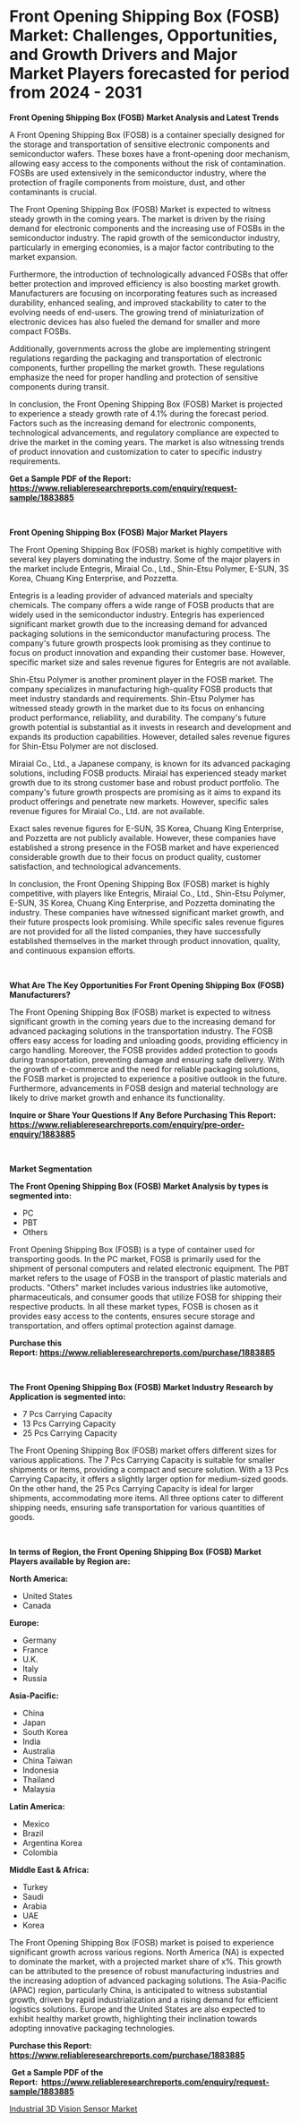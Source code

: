 <p><h1>Front Opening Shipping Box (FOSB) Market: Challenges, Opportunities, and Growth Drivers and Major Market Players forecasted for period from 2024 - 2031</h1></p><p><strong>Front Opening Shipping Box (FOSB) Market Analysis and Latest Trends</strong></p>
<p><p>A Front Opening Shipping Box (FOSB) is a container specially designed for the storage and transportation of sensitive electronic components and semiconductor wafers. These boxes have a front-opening door mechanism, allowing easy access to the components without the risk of contamination. FOSBs are used extensively in the semiconductor industry, where the protection of fragile components from moisture, dust, and other contaminants is crucial.</p><p>The Front Opening Shipping Box (FOSB) Market is expected to witness steady growth in the coming years. The market is driven by the rising demand for electronic components and the increasing use of FOSBs in the semiconductor industry. The rapid growth of the semiconductor industry, particularly in emerging economies, is a major factor contributing to the market expansion.</p><p>Furthermore, the introduction of technologically advanced FOSBs that offer better protection and improved efficiency is also boosting market growth. Manufacturers are focusing on incorporating features such as increased durability, enhanced sealing, and improved stackability to cater to the evolving needs of end-users. The growing trend of miniaturization of electronic devices has also fueled the demand for smaller and more compact FOSBs.</p><p>Additionally, governments across the globe are implementing stringent regulations regarding the packaging and transportation of electronic components, further propelling the market growth. These regulations emphasize the need for proper handling and protection of sensitive components during transit.</p><p>In conclusion, the Front Opening Shipping Box (FOSB) Market is projected to experience a steady growth rate of 4.1% during the forecast period. Factors such as the increasing demand for electronic components, technological advancements, and regulatory compliance are expected to drive the market in the coming years. The market is also witnessing trends of product innovation and customization to cater to specific industry requirements.</p></p>
<p><strong>Get a Sample PDF of the Report:&nbsp; <a href="https://www.reliableresearchreports.com/enquiry/request-sample/1883885">https://www.reliableresearchreports.com/enquiry/request-sample/1883885</a></strong></p>
<p>&nbsp;</p>
<p><strong>Front Opening Shipping Box (FOSB) Major Market Players</strong></p>
<p><p>The Front Opening Shipping Box (FOSB) market is highly competitive with several key players dominating the industry. Some of the major players in the market include Entegris, Miraial Co., Ltd., Shin-Etsu Polymer, E-SUN, 3S Korea, Chuang King Enterprise, and Pozzetta.</p><p>Entegris is a leading provider of advanced materials and specialty chemicals. The company offers a wide range of FOSB products that are widely used in the semiconductor industry. Entegris has experienced significant market growth due to the increasing demand for advanced packaging solutions in the semiconductor manufacturing process. The company's future growth prospects look promising as they continue to focus on product innovation and expanding their customer base. However, specific market size and sales revenue figures for Entegris are not available.</p><p>Shin-Etsu Polymer is another prominent player in the FOSB market. The company specializes in manufacturing high-quality FOSB products that meet industry standards and requirements. Shin-Etsu Polymer has witnessed steady growth in the market due to its focus on enhancing product performance, reliability, and durability. The company's future growth potential is substantial as it invests in research and development and expands its production capabilities. However, detailed sales revenue figures for Shin-Etsu Polymer are not disclosed.</p><p>Miraial Co., Ltd., a Japanese company, is known for its advanced packaging solutions, including FOSB products. Miraial has experienced steady market growth due to its strong customer base and robust product portfolio. The company's future growth prospects are promising as it aims to expand its product offerings and penetrate new markets. However, specific sales revenue figures for Miraial Co., Ltd. are not available.</p><p>Exact sales revenue figures for E-SUN, 3S Korea, Chuang King Enterprise, and Pozzetta are not publicly available. However, these companies have established a strong presence in the FOSB market and have experienced considerable growth due to their focus on product quality, customer satisfaction, and technological advancements.</p><p>In conclusion, the Front Opening Shipping Box (FOSB) market is highly competitive, with players like Entegris, Miraial Co., Ltd., Shin-Etsu Polymer, E-SUN, 3S Korea, Chuang King Enterprise, and Pozzetta dominating the industry. These companies have witnessed significant market growth, and their future prospects look promising. While specific sales revenue figures are not provided for all the listed companies, they have successfully established themselves in the market through product innovation, quality, and continuous expansion efforts.</p></p>
<p>&nbsp;</p>
<p><strong>What Are The Key Opportunities For Front Opening Shipping Box (FOSB) Manufacturers?</strong></p>
<p><p>The Front Opening Shipping Box (FOSB) market is expected to witness significant growth in the coming years due to the increasing demand for advanced packaging solutions in the transportation industry. The FOSB offers easy access for loading and unloading goods, providing efficiency in cargo handling. Moreover, the FOSB provides added protection to goods during transportation, preventing damage and ensuring safe delivery. With the growth of e-commerce and the need for reliable packaging solutions, the FOSB market is projected to experience a positive outlook in the future. Furthermore, advancements in FOSB design and material technology are likely to drive market growth and enhance its functionality.</p></p>
<p><strong>Inquire or Share Your Questions If Any Before Purchasing This Report: <a href="https://www.reliableresearchreports.com/enquiry/pre-order-enquiry/1883885">https://www.reliableresearchreports.com/enquiry/pre-order-enquiry/1883885</a></strong></p>
<p>&nbsp;</p>
<p><strong>Market Segmentation</strong></p>
<p><strong>The Front Opening Shipping Box (FOSB) Market Analysis by types is segmented into:</strong></p>
<p><ul><li>PC</li><li>PBT</li><li>Others</li></ul></p>
<p><p>Front Opening Shipping Box (FOSB) is a type of container used for transporting goods. In the PC market, FOSB is primarily used for the shipment of personal computers and related electronic equipment. The PBT market refers to the usage of FOSB in the transport of plastic materials and products. "Others" market includes various industries like automotive, pharmaceuticals, and consumer goods that utilize FOSB for shipping their respective products. In all these market types, FOSB is chosen as it provides easy access to the contents, ensures secure storage and transportation, and offers optimal protection against damage.</p></p>
<p><strong>Purchase this Report:&nbsp;<a href="https://www.reliableresearchreports.com/purchase/1883885">https://www.reliableresearchreports.com/purchase/1883885</a></strong></p>
<p>&nbsp;</p>
<p><strong>The Front Opening Shipping Box (FOSB) Market Industry Research by Application is segmented into:</strong></p>
<p><ul><li>7 Pcs Carrying Capacity</li><li>13 Pcs Carrying Capacity</li><li>25 Pcs Carrying Capacity</li></ul></p>
<p><p>The Front Opening Shipping Box (FOSB) market offers different sizes for various applications. The 7 Pcs Carrying Capacity is suitable for smaller shipments or items, providing a compact and secure solution. With a 13 Pcs Carrying Capacity, it offers a slightly larger option for medium-sized goods. On the other hand, the 25 Pcs Carrying Capacity is ideal for larger shipments, accommodating more items. All three options cater to different shipping needs, ensuring safe transportation for various quantities of goods.</p></p>
<p>&nbsp;</p>
<p><strong>In terms of Region, the Front Opening Shipping Box (FOSB) Market Players available by Region are:</strong></p>
<p>
    <p> <strong> North America: </strong>
        <ul>
            <li>United States</li>
            <li>Canada</li>
        </ul>
        </p> 
    <p> <strong> Europe: </strong>
        <ul>
            <li>Germany</li>
            <li>France</li>
            <li>U.K.</li>
            <li>Italy</li>
            <li>Russia</li>
        </ul>
        </p> 
    <p> <strong> Asia-Pacific: </strong>
        <ul>
            <li>China</li>
            <li>Japan</li>
            <li>South Korea</li>
            <li>India</li>
            <li>Australia</li>
            <li>China Taiwan</li>
            <li>Indonesia</li>
            <li>Thailand</li>
            <li>Malaysia</li>
        </ul>
        </p> 
    <p> <strong> Latin America: </strong>
        <ul>
            <li>Mexico</li>
            <li>Brazil</li>
            <li>Argentina Korea</li>
            <li>Colombia</li>
        </ul>
        </p> 
    <p> <strong> Middle East & Africa: </strong>
        <ul>
            <li>Turkey</li>
            <li>Saudi</li>
            <li>Arabia</li>
            <li>UAE</li>
            <li>Korea</li>
        </ul>
    </p>
    </p>
<p><p>The Front Opening Shipping Box (FOSB) market is poised to experience significant growth across various regions. North America (NA) is expected to dominate the market, with a projected market share of x%. This growth can be attributed to the presence of robust manufacturing industries and the increasing adoption of advanced packaging solutions. The Asia-Pacific (APAC) region, particularly China, is anticipated to witness substantial growth, driven by rapid industrialization and a rising demand for efficient logistics solutions. Europe and the United States are also expected to exhibit healthy market growth, highlighting their inclination towards adopting innovative packaging technologies.</p></p>
<p><strong>Purchase this Report: <a href="https://www.reliableresearchreports.com/purchase/1883885">https://www.reliableresearchreports.com/purchase/1883885</a></strong></p>
<p>&nbsp;<strong>Get a Sample PDF of the Report:&nbsp;&nbsp;<a href="https://www.reliableresearchreports.com/enquiry/request-sample/1883885">https://www.reliableresearchreports.com/enquiry/request-sample/1883885</a></strong></p>
<p><strong></strong></p>
<p><p><a href="https://github.com/rexevange/Market-Research-Report-List-2/blob/main/industrial-3d-vision-sensor-market.md">Industrial 3D Vision Sensor Market</a></p></p>